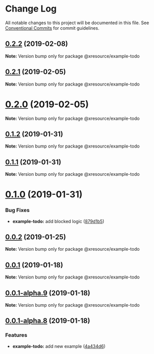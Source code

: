 # Change Log

All notable changes to this project will be documented in this file.
See [Conventional Commits](https://conventionalcommits.org) for commit guidelines.

## [0.2.2](https://github.com/pedronauck/xresource/compare/v0.2.1...v0.2.2) (2019-02-08)

**Note:** Version bump only for package @xresource/example-todo





## [0.2.1](https://github.com/pedronauck/xresource/compare/v0.2.0...v0.2.1) (2019-02-05)

**Note:** Version bump only for package @xresource/example-todo





# [0.2.0](https://github.com/pedronauck/xresource/compare/v0.1.2...v0.2.0) (2019-02-05)

**Note:** Version bump only for package @xresource/example-todo





## [0.1.2](https://github.com/pedronauck/xresource/compare/v0.1.1...v0.1.2) (2019-01-31)

**Note:** Version bump only for package @xresource/example-todo





## [0.1.1](https://github.com/pedronauck/xresource/compare/v0.1.0...v0.1.1) (2019-01-31)

**Note:** Version bump only for package @xresource/example-todo





# [0.1.0](https://github.com/pedronauck/xresource/compare/v0.0.2...v0.1.0) (2019-01-31)


### Bug Fixes

* **example-todo:** add blocked logic ([879d1b5](https://github.com/pedronauck/xresource/commit/879d1b5))





## [0.0.2](https://github.com/pedronauck/xresource/compare/v0.0.1...v0.0.2) (2019-01-25)

**Note:** Version bump only for package @xresource/example-todo





## [0.0.1](https://github.com/pedronauck/xresource/compare/v0.0.1-alpha.9...v0.0.1) (2019-01-18)

**Note:** Version bump only for package @xresource/example-todo





## [0.0.1-alpha.9](https://github.com/pedronauck/xresource/compare/v0.0.1-alpha.8...v0.0.1-alpha.9) (2019-01-18)

**Note:** Version bump only for package @xresource/example-todo





## [0.0.1-alpha.8](https://github.com/pedronauck/xresource/compare/v0.0.1-alpha.7...v0.0.1-alpha.8) (2019-01-18)


### Features

* **example-todo:** add new example ([4a434d6](https://github.com/pedronauck/xresource/commit/4a434d6))
